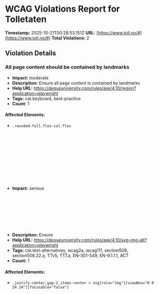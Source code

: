 # WCAG Violations Report for Tolletaten

**Timestamp:** 2025-10-21T00:28:53.151Z
**URL:** [https://www.toll.no/#](https://www.toll.no/#)
**Total Violations:** 2

## Violation Details

### All page content should be contained by landmarks

- **Impact:** moderate
- **Description:** Ensure all page content is contained by landmarks
- **Help URL:** https://dequeuniversity.com/rules/axe/4.10/region?application=playwright
- **Tags:** cat.keyboard, best-practice
- **Count:** 1

#### Affected Elements:

- `.rounded-full.flex-col.flex`

### <svg> elements with an img role must have an alternative text

- **Impact:** serious
- **Description:** Ensure <svg> elements with an img, graphics-document or graphics-symbol role have an accessible text
- **Help URL:** https://dequeuniversity.com/rules/axe/4.10/svg-img-alt?application=playwright
- **Tags:** cat.text-alternatives, wcag2a, wcag111, section508, section508.22.a, TTv5, TT7.a, EN-301-549, EN-9.1.1.1, ACT
- **Count:** 1

#### Affected Elements:

- `.justify-center.gap-2.items-center > svg[role="img"][viewBox="0 0 24 24"][focusable="false"]`
